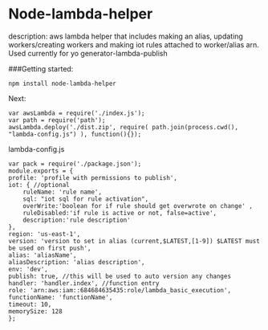 Node-lambda-helper
===
description: aws lambda helper that includes making an alias, updating workers/creating workers and making iot rules attached to worker/alias arn. Used currently for yo generator-lambda-publish

###Getting started:

	npm install node-lambda-helper
	
Next:

	var awsLambda = require('./index.js');
	var path = require('path');
	awsLambda.deploy('./dist.zip', require( path.join(process.cwd(), 	"lambda-config.js") ), function(){});


lambda-config.js

	var pack = require('./package.json');
	module.exports = {
    profile: 'profile with permissions to publish',
    iot: { //optional
        ruleName: 'rule name',
        sql: "iot sql for rule activation",
        overWrite:'boolean for if rule should get overwrote on change' ,
        ruleDisabled:'if rule is active or not, false=active',
        description:'rule description'
    },
    region: 'us-east-1',
    version: 'version to set in alias (current,$LATEST,[1-9]) $LATEST must be used on first push',
    alias: 'aliasName',
    aliasDescription: 'alias description',
    env: 'dev',
    publish: true, //this will be used to auto version any changes
    handler: 'handler.index', //function entry
    role: 'arn:aws:iam::684684635435:role/lambda_basic_execution',
    functionName: 'functionName',
    timeout: 10,
    memorySize: 128
	};



	
